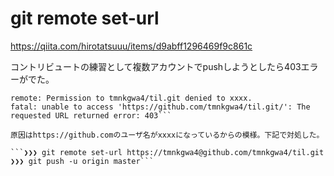 # git remote set-url

https://qiita.com/hirotatsuuu/items/d9abff1296469f9c861c

コントリビュートの練習として複数アカウントでpushしようとしたら403エラーがでた。

```❯❯❯ git push -u origin master
remote: Permission to tmnkgwa4/til.git denied to xxxx.
fatal: unable to access 'https://github.com/tmnkgwa4/til.git/': The requested URL returned error: 403```

原因はhttps://github.comのユーザ名がxxxxになっているからの模様。下記で対処した。

```❯❯❯ git remote set-url https://tmnkgwa4@github.com/tmnkgwa4/til.git
❯❯❯ git push -u origin master```
